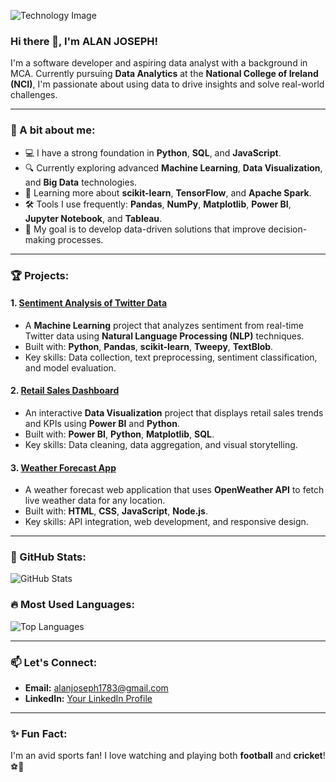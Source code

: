 ![Technology Image](https://raw.githubusercontent.com/yourusername/yourrepo/main/images/tech-image.jpg)

### Hi there 👋, I'm ALAN JOSEPH!

I'm a software developer and aspiring data analyst with a background in MCA. Currently pursuing **Data Analytics** at the **National College of Ireland (NCI)**, I'm passionate about using data to drive insights and solve real-world challenges.

---

### 🚀 A bit about me:
- 💻 I have a strong foundation in **Python**, **SQL**, and **JavaScript**.
- 🔍 Currently exploring advanced **Machine Learning**, **Data Visualization**, and **Big Data** technologies.
- 🌱 Learning more about **scikit-learn**, **TensorFlow**, and **Apache Spark**.
- 🛠️ Tools I use frequently: **Pandas**, **NumPy**, **Matplotlib**, **Power BI**, **Jupyter Notebook**, and **Tableau**.
- 🎯 My goal is to develop data-driven solutions that improve decision-making processes.

---

### 🏆 Projects:

#### 1. [Sentiment Analysis of Twitter Data](https://github.com/yourusername/twitter-sentiment-analysis)
- A **Machine Learning** project that analyzes sentiment from real-time Twitter data using **Natural Language Processing (NLP)** techniques.
- Built with: **Python**, **Pandas**, **scikit-learn**, **Tweepy**, **TextBlob**.
- Key skills: Data collection, text preprocessing, sentiment classification, and model evaluation.

#### 2. [Retail Sales Dashboard](https://github.com/yourusername/retail-sales-dashboard)
- An interactive **Data Visualization** project that displays retail sales trends and KPIs using **Power BI** and **Python**.
- Built with: **Power BI**, **Python**, **Matplotlib**, **SQL**.
- Key skills: Data cleaning, data aggregation, and visual storytelling.

#### 3. [Weather Forecast App](https://github.com/yourusername/weather-forecast-app)
- A weather forecast web application that uses **OpenWeather API** to fetch live weather data for any location.
- Built with: **HTML**, **CSS**, **JavaScript**, **Node.js**.
- Key skills: API integration, web development, and responsive design.

---

### 🌟 GitHub Stats:
![GitHub Stats](https://github-readme-stats.vercel.app/api?username=ALANJOSEPH007&show_icons=true&theme=radical)

### 🔥 Most Used Languages:
![Top Languages](https://github-readme-stats.vercel.app/api/top-langs/?username=ALANJOSEPH007&layout=compact&theme=radical)

---

### 📫 Let's Connect:
- **Email:** alanjoseph1783@gmail.com
- **LinkedIn:** [Your LinkedIn Profile](https://www.linkedin.com/in/yourprofile)


---

### ✨ Fun Fact:
I'm an avid sports fan! I love watching and playing both **football** and **cricket**! ⚽🏏
